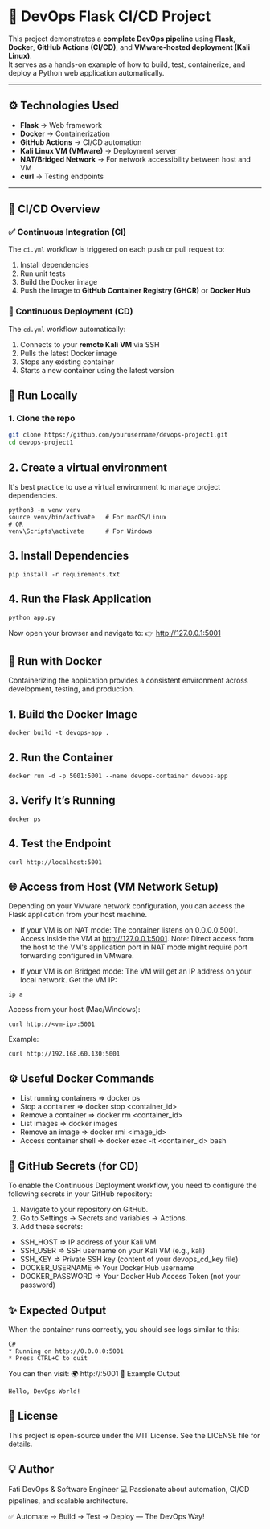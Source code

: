 # 🚀 DevOps Flask CI/CD Project

This project demonstrates a **complete DevOps pipeline** using **Flask**, **Docker**, **GitHub Actions (CI/CD)**, and **VMware-hosted deployment (Kali Linux)**.  
It serves as a hands-on example of how to build, test, containerize, and deploy a Python web application automatically.

---

## ⚙️ Technologies Used

- **Flask** → Web framework  
- **Docker** → Containerization  
- **GitHub Actions** → CI/CD automation  
- **Kali Linux VM (VMware)** → Deployment server  
- **NAT/Bridged Network** → For network accessibility between host and VM  
- **curl** → Testing endpoints  

---

## 🧱 CI/CD Overview

### ✅ Continuous Integration (CI)
The `ci.yml` workflow is triggered on each push or pull request to:
1. Install dependencies  
2. Run unit tests  
3. Build the Docker image  
4. Push the image to **GitHub Container Registry (GHCR)** or **Docker Hub**

### 🚀 Continuous Deployment (CD)
The `cd.yml` workflow automatically:
1. Connects to your **remote Kali VM** via SSH  
2. Pulls the latest Docker image  
3. Stops any existing container  
4. Starts a new container using the latest version

 
## 🐍 Run Locally

### 1. Clone the repo
```bash
git clone https://github.com/yourusername/devops-project1.git
cd devops-project1
```
## 2. Create a virtual environment
It's best practice to use a virtual environment to manage project dependencies.
```
python3 -m venv venv
source venv/bin/activate   # For macOS/Linux
# OR
venv\Scripts\activate      # For Windows
```
## 3. Install Dependencies
```
pip install -r requirements.txt
```
## 4. Run the Flask Application
```
python app.py
```
Now open your browser and navigate to:
👉 http://127.0.0.1:5001

## 🐳 Run with Docker
Containerizing the application provides a consistent environment across development, testing, and production.
## 1. Build the Docker Image
```
docker build -t devops-app .
```
## 2. Run the Container
```
docker run -d -p 5001:5001 --name devops-container devops-app
```
## 3. Verify It’s Running
```
docker ps
```
## 4. Test the Endpoint
```
curl http://localhost:5001
```
## 🌐 Access from Host (VM Network Setup)
Depending on your VMware network configuration, you can access the Flask application from your host machine.

- If your VM is on NAT mode:
  The container listens on 0.0.0.0:5001.
  Access inside the VM at http://127.0.0.1:5001.
  Note: Direct access from the host to the VM's application port in NAT mode might require port forwarding configured in VMware.

- If your VM is on Bridged mode:
  The VM will get an IP address on your local network.
  Get the VM IP:
```
ip a
```
Access from your host (Mac/Windows):
```
curl http://<vm-ip>:5001
```
Example:
```
curl http://192.168.60.130:5001
```
## ⚙️ Useful Docker Commands

- List running containers	          => docker ps
- Stop a container	                => docker stop <container_id>
- Remove a container	              => docker rm <container_id>
- List images	                      => docker images
- Remove an image	                  => docker rmi <image_id>
- Access container shell	          => docker exec -it <container_id> bash

## 🔐 GitHub Secrets (for CD)
To enable the Continuous Deployment workflow, you need to configure the following secrets in your GitHub repository:
1. Navigate to your repository on GitHub.
2. Go to Settings → Secrets and variables → Actions.
3. Add these secrets:

- SSH_HOST	                      => IP address of your Kali VM
- SSH_USER	                      => SSH username on your Kali VM (e.g., kali)
- SSH_KEY	                        => Private SSH key (content of your devops_cd_key file)
- DOCKER_USERNAME	                => Your Docker Hub username
- DOCKER_PASSWORD	                => Your Docker Hub Access Token (not your password)

## ✨ Expected Output
When the container runs correctly, you should see logs similar to this:
```
C#
* Running on http://0.0.0.0:5001
* Press CTRL+C to quit
```
You can then visit:
🌍 http://<your-vm-ip>:5001
📸 Example Output
```
Hello, DevOps World!
```
## 🧾 License
This project is open-source under the MIT License. See the LICENSE file for details.
## 💡 Author
Fati
DevOps & Software Engineer
💻 Passionate about automation, CI/CD pipelines, and scalable architecture.
 
✅ Automate → Build → Test → Deploy — The DevOps Way!

